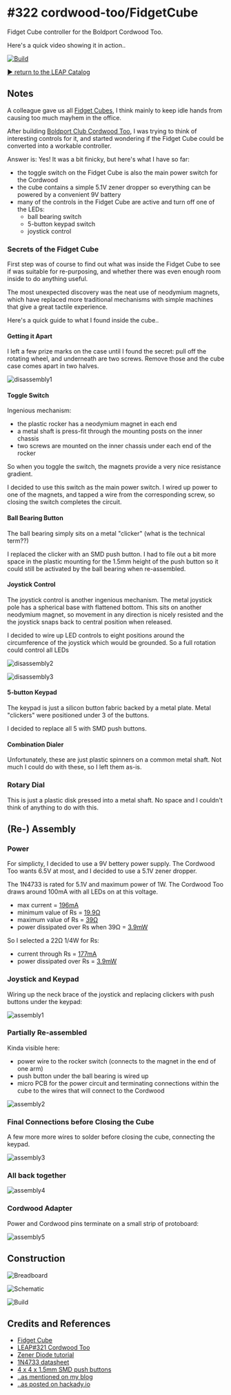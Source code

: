 # #322 cordwood-too/FidgetCube

Fidget Cube controller for the Boldport Cordwood Too.

Here's a quick video showing it in action..

[![Build](./assets/FidgetCube_build.jpg?raw=true)](http://www.youtube.com/watch?v=38SNS3a9aF8)

[:arrow_forward: return to the LEAP Catalog](https://leap.tardate.com)

## Notes

A colleague gave us all [Fidget Cubes](https://thefidgetcube.co/), I think mainly to keep idle hands from causing too much mayhem in the office.

After building [Boldport Club Cordwood Too](./..), I was trying to think of interesting controls for it, and started wondering if the Fidget Cube
could be converted into a workable controller.

Answer is: Yes! It was a bit finicky, but here's what I have so far:

* the toggle switch on the Fidget Cube is also the main power switch for the Cordwood
* the cube contains a simple 5.1V zener dropper so everything can be powered by a convenient 9V battery
* many of the controls in the Fidget Cube are active and turn off one of the LEDs:
  * ball bearing switch
  * 5-button keypad switch
  * joystick control


### Secrets of the Fidget Cube

First step was of course to find out what was inside the Fidget Cube to see if was suitable for re-purposing,
and whether there was even enough room inside to do anything useful.

The most unexpected discovery was the neat use of neodymium magnets, which have replaced more traditional mechanisms
with simple machines that give a great tactile experience.

Here's a quick guide to what I found inside the cube..

#### Getting it Apart

I left a few prize marks on the case until I found the secret: pull off the rotating wheel, and underneath are two screws.
Remove those and the cube case comes apart in two halves.

![disassembly1](./assets/disassembly1.jpg?raw=true)

#### Toggle Switch

Ingenious mechanism:

* the plastic rocker has a neodymium magnet in each end
* a metal shaft is press-fit through the mounting posts on the inner chassis
* two screws are mounted on the inner chassis under each end of the rocker

So when you toggle the switch, the magnets provide a very nice resistance gradient.

I decided to use this switch as the main power switch. I wired up power to one of the magnets,
and tapped a wire from the corresponding screw, so closing the switch completes the circuit.


#### Ball Bearing Button

The ball bearing simply sits on a metal "clicker" (what is the technical term??)

I replaced the clicker with an SMD push button.
I had to file out a bit more space in the plastic mounting for the 1.5mm height of the push button
so it could still be activated by the ball bearing when re-assembled.


#### Joystick Control

The joystick control is another ingenious mechanism.
The metal joystick pole has a spherical base with flattened bottom.
This sits on another neodymium magnet, so movement in any direction is nicely resisted and the the joystick
snaps back to central position when released.

I decided to wire up LED controls to eight positions around the circumference of the joystick which would be grounded.
So a full rotation could control all LEDs

![disassembly2](./assets/disassembly2.jpg?raw=true)

![disassembly3](./assets/disassembly3.jpg?raw=true)


#### 5-button Keypad

The keypad is just a silicon button fabric backed by a metal plate.
Metal "clickers" were positioned under 3 of the buttons.

I decided to replace all 5 with SMD push buttons.

#### Combination Dialer

Unfortunately, these are just plastic spinners on a common metal shaft.
Not much I could do with these, so I left them as-is.

### Rotary Dial

This is just a plastic disk pressed into a metal shaft. No space and I couldn't think of anything to do with this.


## (Re-) Assembly


### Power

For simplicty, I decided to use a 9V bettery power supply. The Cordwood Too wants 6.5V at most,
and I decided to use a 5.1V zener dropper.


The 1N4733 is rated for 5.1V and maximum power of 1W.
The Cordwood Too draws around 100mA with all LEDs on at this voltage.

* max current = [196mA](http://www.wolframalpha.com/input/?i=1W%2F5.1V)
* minimum value of Rs = [19.9Ω](http://www.wolframalpha.com/input/?i=(9V+-+5.1V)%2F(1W%2F5.1V))
* maximum value of Rs = [39Ω](http://www.wolframalpha.com/input/?i=(9V+-+5.1V)%2F100mA)
* power dissipated over Rs when 39Ω = [3.9mW](http://www.wolframalpha.com/input/?i=100mA%5E2+*+39%CE%A9)

So I selected a 22Ω 1/4W for Rs:

* current through Rs = [177mA](http://www.wolframalpha.com/input/?i=(9V+-+5.1V)%2F22%CE%A9)
* power dissipated over Rs = [3.9mW](http://www.wolframalpha.com/input/?i=177mA%5E2+*+22%CE%A9)


### Joystick and Keypad

Wiring up the neck brace of the joystick and replacing clickers with push buttons under the keypad:

![assembly1](./assets/assembly1.jpg?raw=true)

### Partially Re-assembled

Kinda visible here:

* power wire to the rocker switch (connects to the magnet in the end of one arm)
* push button under the ball bearing is wired up
* micro PCB for the power circuit and terminating connections within the cube to the wires that will connect to the Cordwood

![assembly2](./assets/assembly2.jpg?raw=true)

### Final Connections before Closing the Cube

A few more more wires to solder before closing the cube, connecting the keypad.

![assembly3](./assets/assembly3.jpg?raw=true)

### All back together

![assembly4](./assets/assembly4.jpg?raw=true)

### Cordwood Adapter

Power and Cordwood pins terminate on a small strip of protoboard:

![assembly5](./assets/assembly5.jpg?raw=true)


## Construction

![Breadboard](./assets/FidgetCube_bb.jpg?raw=true)

![Schematic](./assets/FidgetCube_schematic.jpg?raw=true)

![Build](./assets/FidgetCube_build.jpg?raw=true)

## Credits and References
* [Fidget Cube](https://thefidgetcube.co/)
* [LEAP#321 Cordwood Too](./..)
* [Zener Diode tutorial](http://www.electronics-tutorials.ws/diode/diode_7.html)
* [1N4733 datasheet](http://www.futurlec.com/Diodes/1N4733.shtml)
* [4 x 4 x 1.5mm SMD push buttons](https://www.aliexpress.com/item/Free-shipping-100PCS-4-4-1-5mm-4x4x1-5mm-SMD-push-button-switch-microswitch-Tact-Switch/836256964.html)
* [..as mentioned on my blog](https://blog.tardate.com/2017/06/leap322-fidget-cube-cordwood-controller.html)
* [..as posted on hackady.io](https://hackaday.io/project/25626-fidgetcube-cordwood-controller)
